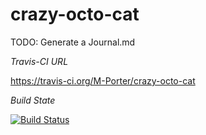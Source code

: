 crazy-octo-cat
==============
TODO: Generate a Journal.md

*Travis-CI URL*

https://travis-ci.org/M-Porter/crazy-octo-cat

*Build State*

[![Build Status](https://travis-ci.org/M-Porter/bowerful.svg?branch=master)](https://travis-ci.org/M-Porter/bowerful)